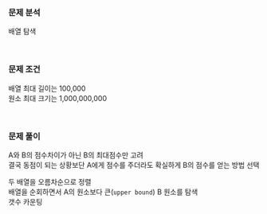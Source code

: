 ### 문제 분석
배열 탐색  

 <br>

### 문제 조건
배열 최대 길이는 100,000  
원소 최대 크기는 1,000,000,000  

 <br>

### 문제 풀이
A와 B의 점수차이가 아닌 B의 최대점수만 고려  
결국 동점이 되는 상황보단 A에게 점수를 주더라도 확실하게 B의 점수를 얻는 방법 선택  

두 배열을 오름차순으로 정렬  
배열을 순회하면서 A의 원소보다 큰(`upper bound`) B 원소를 탐색  
갯수 카운팅  
